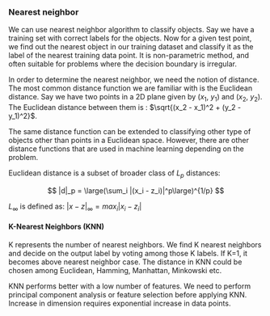 ### Nearest neighbor 

We can use nearest neighbor algorithm to classify objects. Say we have a training set with correct labels for the objects. Now for a given test point, we find out the nearest object in our training dataset and classify it as the label of the nearest training data point. It is non-parametric method, and often suitable for problems where the decision boundary is irregular. 

In order to determine the nearest neighbor, we need the notion of distance. The most common distance function we are familiar with is the Euclidean distance. Say we have two points in a 2D plane given by ($x_1$, $y_1$) and ($x_2$, $y_2$). The Euclidean distance between them is : $\sqrt{(x_2 - x_1)^2 + (y_2 - y_1)^2}$. 

The same distance function can be extended to classifying other type of objects other than points in a Euclidean space. However, there are other distance functions that are used in machine learning depending on the problem. 

Euclidean distance is a subset of broader class of $L_p$ distances: 

$$  |d|_p = \large(\sum_i |(x_i - z_i)|^p\large)^{1/p} $$ 

$L_{\infty}$ is defined as: $|x-z|_{\infty} = max_i |x_i - z_i|$ 


#### K-Nearest Neighbors (KNN)

K represents the number of nearest neighbors. We find K nearest neighbors and decide on the output label by voting among those K labels. If K=1, it becomes above nearest neighbor case. The distance in KNN could be chosen among Euclidean, Hamming, Manhattan, Minkowski etc. 

KNN performs better with a low number of features. We need to perform principal component analysis or feature selection before applying KNN. Increase in dimension requires exponential increase in data points. 
